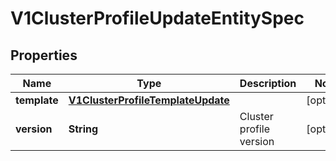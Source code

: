 # V1ClusterProfileUpdateEntitySpec

## Properties
Name | Type | Description | Notes
------------ | ------------- | ------------- | -------------
**template** | [**V1ClusterProfileTemplateUpdate**](V1ClusterProfileTemplateUpdate.md) |  |  [optional]
**version** | **String** | Cluster profile version |  [optional]
